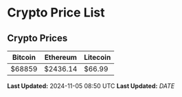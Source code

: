 # Crypto Price List

## Crypto Prices
| Bitcoin | Ethereum | Litecoin |
| ------- | -------- | -------- |
| $68859 | $2436.14 | $66.99 |
**Last Updated:** 2024-11-05 08:50 UTC
**Last Updated:** $DATE$
